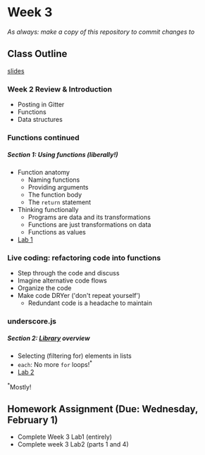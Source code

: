 # Week 3

*As always: make a copy of this repository to commit changes to*

## Class Outline

[slides](https://docs.google.com/presentation/d/1UwmuDN15zy2aA_-OKYsHPJZ5yre6nsOwuYcnfzq9yP0/edit#slide=id.g4dec19d8e4_0_4)

### Week 2 Review & Introduction
- Posting in Gitter
- Functions
- Data structures

### Functions continued

##### Section 1: Using functions (liberally!)
- Function anatomy
    - Naming functions
    - Providing arguments
    - The function body
    - The `return` statement
- Thinking functionally
    - Programs are data and its transformations
    - Functions are just transformations on data
    - Functions as values
- [Lab 1](lab/lab1/)


### Live coding: refactoring code into functions
- Step through the code and discuss
- Imagine alternative code flows
- Organize the code
- Make code DRYer ('don't repeat yourself')
    - Redundant code is a headache to maintain


### underscore.js

##### Section 2: [Library](http://underscorejs.org/) overview
- Selecting (filtering for) elements in lists
- `each`: No more `for` loops!<sup>*</sup>
- [Lab 2](lab/lab2/)

<sup>*</sup>Mostly!

## Homework Assignment (Due: Wednesday, February 1)
- Complete Week 3 Lab1 (entirely)
- Complete week 3 Lab2 (parts 1 and 4)
